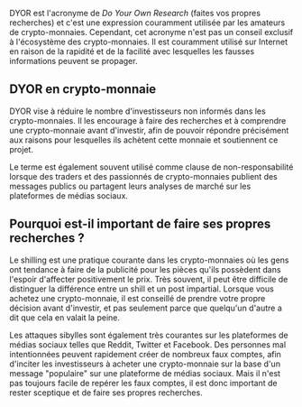 DYOR est l'acronyme de *Do Your Own Research* (faites vos propres recherches) et c'est une expression couramment utilisée par les amateurs de crypto-monnaies. Cependant, cet acronyme n'est pas un conseil exclusif à l'écosystème des crypto-monnaies. Il est couramment utilisé sur Internet en raison de la rapidité et de la facilité avec lesquelles les fausses informations peuvent se propager.

## DYOR en crypto-monnaie

DYOR vise à réduire le nombre d'investisseurs non informés dans les crypto-monnaies. Il les encourage à faire des recherches et à comprendre une crypto-monnaie avant d'investir, afin de pouvoir répondre précisément aux raisons pour lesquelles ils achètent cette monnaie et soutiennent ce projet.

Le terme est également souvent utilisé comme clause de non-responsabilité lorsque des traders et des passionnés de crypto-monnaies publient des messages publics ou partagent leurs analyses de marché sur les plateformes de médias sociaux.

## Pourquoi est-il important de faire ses propres recherches ?

Le shilling est une pratique courante dans les crypto-monnaies où les gens ont tendance à faire de la publicité pour les pièces qu'ils possèdent dans l'espoir d'affecter positivement le prix. Très souvent, il peut être difficile de distinguer la différence entre un shill et un post impartial. Lorsque vous achetez une crypto-monnaie, il est conseillé de prendre votre propre décision avant d'investir, et pas seulement parce que quelqu'un d'autre a dit que cela en valait la peine.

Les attaques sibylles sont également très courantes sur les plateformes de médias sociaux telles que Reddit, Twitter et Facebook. Des personnes mal intentionnées peuvent rapidement créer de nombreux faux comptes, afin d'inciter les investisseurs à acheter une crypto-monnaie sur la base d'un message "populaire" sur une plateforme de médias sociaux. Mais il n'est pas toujours facile de repérer les faux comptes, il est donc important de rester sceptique et de faire ses propres recherches.